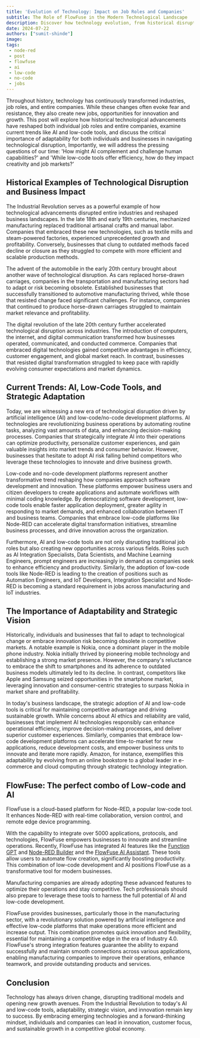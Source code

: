```yaml
---
title: 'Evolution of Technology: Impact on Job Roles and Companies'
subtitle: The Role of FlowFuse in the Modern Technological Landscape
description: Discover how technology evolution, from historical disruptions to AI and low-code tools like Node-RED, reshapes job roles and enhances business operations
date: 2024-07-22
authors: ["sumit-shinde"]
image: 
tags:
 - node-red
 - post
 - flowfuse
 - ai
 - low-code
 - no-code
 - jobs
---
```


Throughout history, technology has continuously transformed industries, job roles, and entire companies. While these changes often evoke fear and resistance, they also create new jobs, opportunities for innovation and growth. This post will explore how historical technological advancements have reshaped both individual job roles and entire companies, examine current trends like AI and low-code tools, and discuss the critical importance of adaptability for both individuals and businesses in navigating technological disruption, Importantly, we will address the pressing questions of our time: 'How might AI complement and challenge human capabilities?' and 'While low-code tools offer efficiency, how do they impact creativity and job markets?’

## Historical Examples of Technological Disruption and Business Impact

The Industrial Revolution serves as a powerful example of how technological advancements disrupted entire industries and reshaped business landscapes. In the late 18th and early 19th centuries, mechanized manufacturing replaced traditional artisanal crafts and manual labor. Companies that embraced these new technologies, such as textile mills and steam-powered factories, experienced unprecedented growth and profitability. Conversely, businesses that clung to outdated methods faced decline or closure as they struggled to compete with more efficient and scalable production methods.

The advent of the automobile in the early 20th century brought about another wave of technological disruption. As cars replaced horse-drawn carriages, companies in the transportation and manufacturing sectors had to adapt or risk becoming obsolete. Established businesses that successfully transitioned to automotive manufacturing thrived, while those that resisted change faced significant challenges. For instance, companies that continued to produce horse-drawn carriages struggled to maintain market relevance and profitability.

The digital revolution of the late 20th century further accelerated technological disruption across industries. The introduction of computers, the internet, and digital communication transformed how businesses operated, communicated, and conducted commerce. Companies that embraced digital technologies gained competitive advantages in efficiency, customer engagement, and global market reach. In contrast, businesses that resisted digital transformation struggled to keep pace with rapidly evolving consumer expectations and market dynamics.

## Current Trends: AI, Low-Code Tools, and Strategic Adaptation

Today, we are witnessing a new era of technological disruption driven by artificial intelligence (AI) and low-code/no-code development platforms. AI technologies are revolutionizing business operations by automating routine tasks, analyzing vast amounts of data, and enhancing decision-making processes. Companies that strategically integrate AI into their operations can optimize productivity, personalize customer experiences, and gain valuable insights into market trends and consumer behavior. However, businesses that hesitate to adopt AI risk falling behind competitors who leverage these technologies to innovate and drive business growth.

Low-code and no-code development platforms represent another transformative trend reshaping how companies approach software development and innovation. These platforms empower business users and citizen developers to create applications and automate workflows with minimal coding knowledge. By democratizing software development, low-code tools enable faster application deployment, greater agility in responding to market demands, and enhanced collaboration between IT and business teams. Companies that embrace low-code platforms like Node-RED can accelerate digital transformation initiatives, streamline business processes, and drive innovation across the organization.

Furthermore, AI and low-code tools are not only disrupting traditional job roles but also creating new opportunities across various fields. Roles such as AI Integration Specialists, Data Scientists, and Machine Learning Engineers, prompt engineers are increasingly in demand as companies seek to enhance efficiency and productivity. Similarly, the adoption of low-code tools like Node-RED is leading to the creation of positions such as Automation Engineers, and IoT Developers, Integration Specialist and Node-RED is becoming a standard requirement in jobs across manufacturing and IoT industries.

## The Importance of Adaptability and Strategic Vision

Historically, individuals and businesses that fail to adapt to technological change or embrace innovation risk becoming obsolete in competitive markets. A notable example is Nokia, once a dominant player in the mobile phone industry. Nokia initially thrived by pioneering mobile technology and establishing a strong market presence. However, the company's reluctance to embrace the shift to smartphones and its adherence to outdated business models ultimately led to its decline. In contrast, competitors like Apple and Samsung seized opportunities in the smartphone market, leveraging innovation and consumer-centric strategies to surpass Nokia in market share and profitability.

In today's business landscape, the strategic adoption of AI and low-code tools is critical for maintaining competitive advantage and driving sustainable growth. While concerns about AI ethics and reliability are valid, businesses that implement AI technologies responsibly can enhance operational efficiency, improve decision-making processes, and deliver superior customer experiences. Similarly, companies that embrace low-code development platforms can accelerate time-to-market for new applications, reduce development costs, and empower business units to innovate and iterate more rapidly. Amazon, for instance, exemplifies this adaptability by evolving from an online bookstore to a global leader in e-commerce and cloud computing through strategic technology integration.

## FlowFuse: The perfect combo of Low-code and AI

FlowFuse is a cloud-based platform for Node-RED, a popular low-code tool. It enhances Node-RED with real-time collaboration, version control, and remote edge device programming. 

With the capability to integrate over 5000 applications, protocols, and technologies, FlowFuse empowers businesses to innovate and streamline operations.
Recently, FlowFuse has integrated AI features like the [Function GPT](/blog/2023/05/chatgpt-nodered-fcn-node/) and [Node-RED Builder](/blog/2023/11/chatgpt-gpt/) and the [FlowFuse AI Assistant](/changelog/2024/07/flowfuse-assistant/). These tools allow users to automate flow creation, significantly boosting productivity. This combination of low-code development and AI positions FlowFuse as a transformative tool for modern businesses.

Manufacturing companies are already adopting these advanced features to optimize their operations and stay competitive. Tech professionals should also prepare to leverage these tools to harness the full potential of AI and low-code development.

FlowFuse provides businesses, particularly those in the manufacturing sector, with a revolutionary solution powered by artificial intelligence and effective low-code platforms that make operations more efficient and increase output. This combination promotes quick innovation and flexibility, essential for maintaining a competitive edge in the era of Industry 4.0. FlowFuse's strong integration features guarantee the ability to expand successfully and maintain smooth connections across various applications, enabling manufacturing companies to improve their operations, enhance teamwork, and provide outstanding products and services.

## Conclusion

Technology has always driven change, disrupting traditional models and opening new growth avenues. From the Industrial Revolution to today's AI and low-code tools, adaptability, strategic vision, and innovation remain key to success. By embracing emerging technologies and a forward-thinking mindset, individuals and companies can lead in innovation, customer focus, and sustainable growth in a competitive global economy.